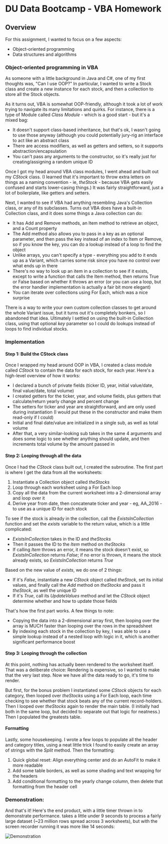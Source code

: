 # DU Data Bootcamp - VBA Homework

## Overview

For this assignment, I wanted to focus on a few aspects:

- Object-oriented programming
- Data structures and algorithms

### Object-oriented programming in VBA

As someone with a little background in Java and C#, one of my first thoughts was, "Can I use OOP?" In particular, I wanted to write a Stock class and create a new instance for each stock, and then a collection to store all the Stock objects.

As it turns out, VBA is somewhat OOP-friendly, although it took a lot of work trying to navigate its many limitations and quirks. For instance, there is a type of Module called *Class Module* - which is a good start - but it's a mixed bag:

- It doesn't support class-based inheritance, but that's ok, I wasn't going to use those anyway (although you could potentially jury-rig an interface to act like an abstract class
- There are access modifiers, as well as getters and setters, so it supports abstraction/encapsulation
- You can't pass any arguments to the constructor, so it's really just for creating/assigning a random unique ID

Once I got my head around VBA class modules, I went ahead and built out my *CStock* class. (I learned that it's important to throw extra letters on things as a naming convention - ie, *theStock* - because VBA gets easily confused and starts lower-casing things.) It was fairly straightforward, just a lot of boilerplate, like getters and setters.

Next, I wanted to see if VBA had anything resembling Java's Collection class, or any of its subclasses. Turns out VBA does have a built-in Collection class, and it does some things a Java collection can do:

- It has Add and Remove methods, an Item method to retrieve an object, and a Count property
- The Add method also allows you to pass in a key as an optional parameter, and then pass the key instead of an index to Item or Remove, so if you know the key, you can do a lookup instead of a loop to find the object
- Unlike arrays, you can't specify a type - everything you add to it ends up as a Variant, which carries some risk since you have no control over what ends up in there
- There's no way to look up an item in a collection to see if it exists, except to write a function that calls the Item method, then returns True or False based on whether it throws an error (or you can use a loop, but the error handler implementation is actually a fair bit more elegant)
- You can iterate over collections using For Each, which was a nice surprise

There is a way to write your own custom collection classes to get around the whole Variant issue, but it turns out it's completely bonkers, so I abandoned that idea. Ultimately I settled on using the built-in Collection class, using that optional *key* parameter so I could do lookups instead of loops to find individual stocks.

### Implementation

#### Step 1: Build the CStock class

Once I wrapped my head around OOP in VBA, I created a class module called *CStock* to contain the data for each stock, for each year. Here's a high-level overview of how it works:

- I declared a bunch of private fields (ticker ID, year, initial value/date, final value/date, total volume)
- I created getters for the ticker, year, and volume fields, plus getters that calculate/return yearly change and percent change
- The setters for ticker and year are straightforward, and are only used during instantiation (I would put these in the constructor and make them read-only if I could)
- Initial and final date/value are initialized in a single sub, as well as total volume
- After that, a very similar-looking sub takes in the same 4 arguments and does some logic to see whether anything should update, and then increments total volume by the amount passed in

#### Step 2: Looping through all the data

Once I had the *CStock* class built out, I created the subroutine. The first part is where I get the data from all the worksheets:

1. Instantiate a Collection object called *theStocks*
2. Loop through each worksheet using a For Each loop
3. Copy all the data from the current worksheet into a 2-dimensional array and loop over it
4. Derive year from date, then concatenate ticker and year - eg, AA_2016 - to use as a unique ID for each stock

To see if the stock is already in the collection, call the *ExistsInCollection* function and set the *exists* variable to the return value, which is a little complicated:

- *ExistsInCollection* takes in the ID and *theStocks*
- Then it passes the ID to the *Item* method on *theStocks*
- If calling *Item* throws an error, it means the stock doesn't exist, so *ExistsInCollection* returns *False*; if no error is thrown, it means the stock already exists, so *ExistsInCollection* returns *True*

Based on the new value of *exists*, we do one of 2 things:

- If it's *False*, instantiate a new *CStock* object called *theStock*, set its initial values, and finally call the *Add* method on *theStocks* and pass it *theStock*, as well the unique ID
- If it's *True*, call its *UpdateValues* method and let the *CStock* object determine whether and how to update those fields

That's how the first part works. A few things to note:
- Copying the data into a 2-dimensional array first, then looping over the array is MUCH faster than looping over the rows in the spreadsheet
- By indexing each stock in the collection by key, I was able to use a simple lookup instead of a nested loop with logic in it, which is another significant performance boost

#### Step 3: Looping through the collection

At this point, nothing has actually been rendered to the worksheet itself. That was a deliberate choice: Rendering is expensive, so I wanted to make that the very last step. Now we have all the data ready to go, it's time to render.

But first, for the bonus problem I instantiated some *CStock* objects for each category, then looped over *theStocks* using a For Each loop, each time checking to see whether that stock beats any of the current record-holders. Then I looped over *theStocks* again to render the main table. (I initially had both in the same loop, but decided to separate out that logic for neatness.) Then I populated the greatests table.

#### Formatting

Lastly, some housekeeping. I wrote a few loops to populate all the header and category titles, using a neat little trick I found to easily create an array of strings with the *Split* method. Then the formatting:

1. Quick global reset: Align everything center and do an AutoFit to make it more readable
2. Add some table borders, as well as some shading and text wrapping for the headers
3. Add conditional formatting to the yearly change column, then delete that formatting from the header cell

### Demonstration:

And that's it! Here's the end product, with a little timer thrown in to demonstrate performance. takes a little under 9 seconds to process a fairly large dataset (~23 million rows spread across 3 worksheets), but with the screen recorder running it was more like 14 seconds:

![Demonstration](images/vba-stock-demo-syates.gif)

